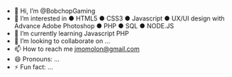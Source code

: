 - 👋 Hi, I’m @BobchopGaming
- 👀 I’m interested in 
● HTML5
● CSS3
● Javascript
● UX/UI design with Advance Adobe Photoshop
● PHP
● SQL
● NODE.JS
- 🌱 I’m currently learning Javascript PHP 
- 💞️ I’m looking to collaborate on ...
- 📫 How to reach me jmomolon@gmail.com
- 😄 Pronouns: ...
- ⚡ Fun fact: ...

<!---
BobchopGaming/BobchopGaming is a ✨ special ✨ repository because its `README.md` (this file) appears on your GitHub profile.
You can click the Preview link to take a look at your changes.
--->
